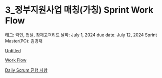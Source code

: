 # 3_정부지원사업 매칭(가칭) Sprint Work Flow

태그: 락인, 업셀, 잠재고객리드
날짜: July 1, 2024
due date: July 12, 2024
Sprint Master(PO): 김경재

[Untitled](Untitled%20158e98ce7f71816f939ac90f98dcc999.csv)

[Work Flow](Work%20Flow%20158e98ce7f7181378cb4d0dd7e69b7aa.csv)

[Daily Scrum 진행 사항](Daily%20Scrum%20%E1%84%8C%E1%85%B5%E1%86%AB%E1%84%92%E1%85%A2%E1%86%BC%20%E1%84%89%E1%85%A1%E1%84%92%E1%85%A1%E1%86%BC%20158e98ce7f7181958df2de0d83e55672.csv)